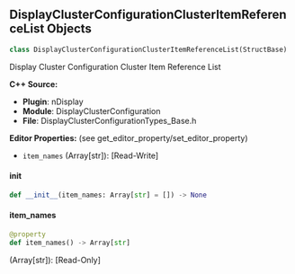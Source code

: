 ## DisplayClusterConfigurationClusterItemReferenceList Objects

```python
class DisplayClusterConfigurationClusterItemReferenceList(StructBase)
```

Display Cluster Configuration Cluster Item Reference List

**C++ Source:**

- **Plugin**: nDisplay
- **Module**: DisplayClusterConfiguration
- **File**: DisplayClusterConfigurationTypes_Base.h

**Editor Properties:** (see get_editor_property/set_editor_property)

- ``item_names`` (Array[str]):  [Read-Write]

<a id="unreal.DisplayClusterConfigurationClusterItemReferenceList.__init__"></a>

#### __init__

```python
def __init__(item_names: Array[str] = []) -> None
```

<a id="unreal.DisplayClusterConfigurationClusterItemReferenceList.item_names"></a>

#### item_names

```python
@property
def item_names() -> Array[str]
```

(Array[str]):  [Read-Only]

<a id="unreal.DisplayClusterConfigurationICVFX_LightcardCustomOCIO"></a>